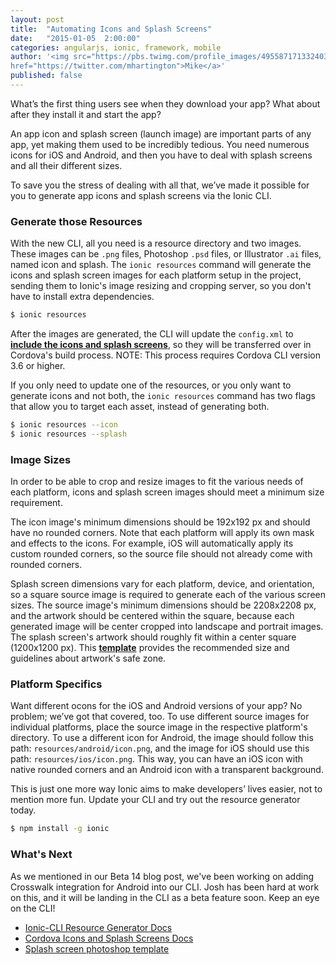 ```yaml
---
layout: post
title:  "Automating Icons and Splash Screens"
date:   "2015-01-05  2:00:00"
categories: angularjs, ionic, framework, mobile
author: '<img src="https://pbs.twimg.com/profile_images/495587171332403200/tO9oMmCn.png" class="author-icon"><a
href="https://twitter.com/mhartington">Mike</a>'
published: false
---
```


What’s the first thing users see when they download your app? What about after they install it and start the app?

An app icon and splash screen (launch image) are important parts of any app, yet making them used to be incredibly
tedious. You need numerous icons for iOS and Android, and then you have to deal with splash screens and all their
different sizes.


To save you the stress of dealing with all that, we’ve made it possible for you to generate app icons and splash screens
via the Ionic CLI.

<!-- more -->
### Generate those Resources
With the new CLI, all you need is a resource directory and two images. These images can be  `.png` files, Photoshop
`.psd` files, or Illustrator `.ai` files, named icon and splash. The `ionic resources` command will generate the icons
and splash screen images for each platform setup in the project, sending them to Ionic's image resizing and cropping
server, so you don't have to install extra dependencies.

```bash
$ ionic resources
```

After the images are generated, the CLI will update the `config.xml` to [**include the icons and splash
screens**](http://cordova.apache.org/docs/en/4.0.0/config_ref_images.md.html#Icons%20and%20Splash%20Screens), so they
will be transferred over in Cordova's build process. NOTE: This process requires Cordova CLI version 3.6 or higher.

If you only need to update one of the resources, or you only want to generate icons and not both, the `ionic resources`
command has two flags that allow you to target each asset, instead of generating both.
```bash
$ ionic resources --icon
$ ionic resources --splash
```

### Image Sizes
In order to be able to crop and resize images to fit the various needs of each platform, icons and splash screen images
should meet a minimum size requirement.

The icon image's minimum dimensions should be 192x192 px and should have no rounded corners. Note that each platform
will apply its own mask and effects to the icons. For example, iOS will automatically apply its custom rounded corners,
so the source file should not already come with rounded corners.

Splash screen dimensions vary for each platform, device, and orientation, so a square source image is required to
generate each of the various screen sizes. The source image's minimum dimensions should be 2208x2208 px, and the artwork
should be centered within the square, because each generated image will be center cropped into landscape and portrait
images.
The splash screen's artwork should roughly fit within a center square (1200x1200 px). This
[**template**](http://code.ionicframework.com/resources/splash.psd) provides the recommended size and guidelines about
artwork's safe zone.


### Platform Specifics
Want different ocons for the iOS and Android versions of your app? No problem; we’ve got that covered, too. To use
different source images for individual platforms, place the source image in the respective platform's directory. To use
a different icon for Android, the image should follow this path: `resources/android/icon.png`, and the image for iOS
should use this path: `resources/ios/icon.png`. This way, you can have an iOS icon with native rounded corners and an
Android icon with a transparent background.

This is just one more way Ionic aims to make developers’ lives easier, not to mention more fun. Update your CLI and try
out the resource generator today.

```bash
$ npm install -g ionic
```
### What's Next
As we mentioned in our Beta 14 blog post, we've been working on adding Crosswalk integration for Android into our CLI.
Josh has been hard at work on this, and it will be landing in the CLI as a beta feature soon. Keep an eye on the CLI!


- [Ionic-CLI Resource Generator Docs](https://github.com/driftyco/ionic-cli#icon-and-splash-screen-image-generation)
- [Cordova Icons and Splash Screens Docs](http://cordova.apache.org/docs/en/edge/config_ref_images.md.html#Icons%20and%20Splash%20Screens)
- [Splash screen photoshop template](http://code.ionicframework.com/resources/splash.psd)
